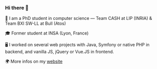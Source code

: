 ### Hi there 👋

🔭 I am a PhD student in computer science — Team CASH at LIP (INRIA) & Team BXI SW-LL at Bull (Atos)

🎓 Former student at INSA (Lyon, France)

🖥 I worked on several web projects with Java, Symfony or native PHP in backend, and vanilla JS, jQuery or Vue.JS in frontend. 

🌍 More infos on my [website](https://julien-emmanuel.com/)

<!--
**Webcretaire/Webcretaire** is a ✨ _special_ ✨ repository because its `README.md` (this file) appears on your GitHub profile.

Here are some ideas to get you started:

- 🔭 I’m currently working on ...
- 🌱 I’m currently learning ...
- 👯 I’m looking to collaborate on ...
- 🤔 I’m looking for help with ...
- 💬 Ask me about ...
- 📫 How to reach me: ...
- 😄 Pronouns: ...
- ⚡ Fun fact: ...
-->
